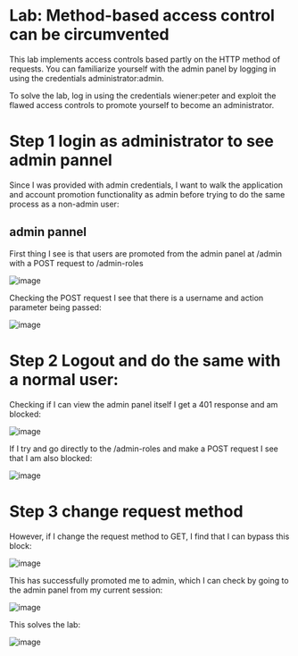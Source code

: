 # Lab: Method-based access control can be circumvented

 This lab implements access controls based partly on the HTTP method of requests. You can familiarize yourself with the admin panel by logging in using the credentials administrator:admin.

To solve the lab, log in using the credentials wiener:peter and exploit the flawed access controls to promote yourself to become an administrator. 

# Step 1 login as administrator to see admin pannel

Since I was provided with admin credentials, I want to walk the application and account promotion functionality as admin before trying to do the same process as a non-admin user:

## admin pannel

First thing I see is that users are promoted from the admin panel at /admin with a POST request to /admin-roles

![image](https://user-images.githubusercontent.com/83407557/209963910-684fd1ad-3975-4fee-a505-17b51fe6e409.png)

Checking the POST request I see that there is a username and action parameter being passed:

![image](https://user-images.githubusercontent.com/83407557/209964004-9bbe6428-4541-4cd0-897f-0658218b97b2.png)

# Step 2 Logout and do the same with a normal user:

Checking if I can view the admin panel itself I get a 401 response and am blocked:

![image](https://user-images.githubusercontent.com/83407557/209964298-99e47cff-d501-4460-a1c6-363a70a21728.png)

If I try and go directly to the /admin-roles and make a POST request I see that I am also blocked:

![image](https://user-images.githubusercontent.com/83407557/209964540-c51621f0-2913-4659-a252-233287460434.png)

# Step 3 change request method

However, if I change the request method to GET, I find that I can bypass this block:

![image](https://user-images.githubusercontent.com/83407557/209964740-eddbf7c8-052f-4617-80f7-91605eaf5089.png)


This has successfully promoted me to admin, which I can check by going to the admin panel from my current session:

![image](https://user-images.githubusercontent.com/83407557/209964917-c7e24318-8bf7-46ef-a120-86c7a5e71109.png)

This solves the lab:

![image](https://user-images.githubusercontent.com/83407557/209964978-9b1c0153-0bb4-4688-8a5b-e8724dae19a7.png)
